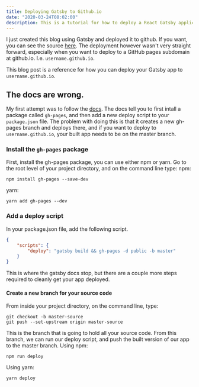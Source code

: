 ```yaml
---
title: Deploying Gatsby to Github.io
date: "2020-03-24T08:02:00"
description: This is a tutorial for how to deploy a React Gatsby application to github.io
---
```


I just created this blog using Gatsby and deployed it to github. If you want,
you can see the source [here](https://github.com/Matthew-Burfield/matthew-burfield.github.io).
The deployment however wasn't very straight forward, especially when you want to
deploy to a GitHub pages subdomain at github.io. I.e. `username.github.io`.

This blog post is a reference for how you can deploy your Gatsby app to `username.github.io`.

## The docs are wrong.

My first attempt was to follow the [docs](https://www.gatsbyjs.org/docs/how-gatsby-works-with-github-pages/).
The docs tell you to first intall a package called `gh-pages`, and then add a
new deploy script to your `package.json` file. The problem with doing this is that
it creates a new gh-pages branch and deploys there, and if you want to deploy to
`username.github.io`, your built app needs to be on the master branch.


### Install the `gh-pages` package

First, install the gh-pages package, you can use either npm or yarn. Go to the
root level of your project directory, and on the command line type:
npm:
```
npm install gh-pages --save-dev
```
yarn:
```
yarn add gh-pages --dev
```

### Add a deploy script

In your package.json file, add the following script.

```json
{
	"scripts": {
		"deploy": "gatsby build && gh-pages -d public -b master"
	}
}
```

This is where the gatsby docs stop, but there are a couple more steps required
to cleanly get your app deployed.

#### Create a new branch for your source code

From inside your project directory, on the command line, type:
```
git checkout -b master-source
git push --set-upstream origin master-source
```

This is the branch that is going to hold all your source code. From this branch,
we can run our deploy script, and push the built version of our app to the master
branch.
Using npm:
```
npm run deploy
```
Using yarn:
```
yarn deploy
```

